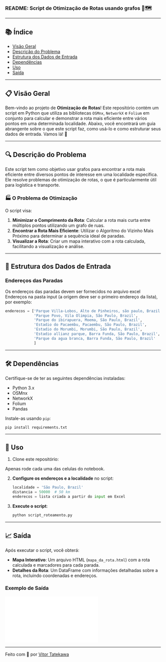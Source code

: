 
### README: Script de Otimização de Rotas usando grafos 🚗🗺️

---

## 📚 Índice

- [Visão Geral](#visão-geral)
- [Descrição do Problema](#descrição-do-problema)
- [Estrutura dos Dados de Entrada](#estrutura-dos-dados-de-entrada)
- [Dependências](#dependências)
- [Uso](#uso)
- [Saída](#saída)

---

## 📋 Visão Geral

Bem-vindo ao projeto de **Otimização de Rotas**! Este repositório contém um script em Python que utiliza as bibliotecas `OSMnx`, `NetworkX` e `Folium` em conjunto para calcular e demonstrar a rota mais eficiente entre vários pontos em uma determinada localidade. Abaixo, você encontrará um guia abrangente sobre o que este script faz, como usá-lo e como estruturar seus dados de entrada. Vamos lá! 🚀

---

## 🔍 Descrição do Problema

Este script tem como objetivo usar grafos para encontrar a rota mais eficiente entre diversos pontos de interesse em uma localidade específica. Ele resolve problemas de otimização de rotas, o que é particularmente útil para logística e transporte.

### 🏭 O Problema de Otimização

O script visa:

1. **Minimizar o Comprimento da Rota**: Calcular a rota mais curta entre múltiplos pontos utilizando um grafo de ruas.
2. **Encontrar a Rota Mais Eficiente**: Utilizar o Algoritmo do Vizinho Mais Próximo para determinar a sequência ideal de paradas.
3. **Visualizar a Rota**: Criar um mapa interativo com a rota calculada, facilitando a visualização e análise.

---

## 📂 Estrutura dos Dados de Entrada

### Endereços das Paradas

Os endereços das paradas devem ser fornecidos no arquivo excel Endereços na pasta input (a origem deve ser o primeiro endereço da lista), por exemplo:

```python
enderecos = ['Parque Villa-Lobos, Alto de Pinheiros, são paulo, Brazil',
             'Parque Povo, Vila Olimpia, São Paulo, Brazil',
             'Parque do ibirapuera, Moema, São Paulo, Brazil',
             'Estadio do Pacaembu, Pacaembu, São Paulo, Brazil',
             'Estadio do Morumbi, Morumbi, São Paulo, Brazil',
             'Estadio allianz parque, Barra Funda, São Paulo, Brazil',
             'Parque da agua branca, Barra Funda, São Paulo, Brazil'
             ]
```

---

## 🛠 Dependências

Certifique-se de ter as seguintes dependências instaladas:

- Python 3.x
- OSMnx
- NetworkX
- Folium
- Pandas

Instale-as usando `pip`:

```bash
pip install requirements.txt
```

---

## 🚀 Uso

1. Clone este repositório:

Apenas rode cada uma das celulas do notebook.

2. **Configure os endereços e a localidade** no script:

   ```python
   localidade = 'São Paulo, Brazil'
   distancia = 50000  # 50 km
   enderecos = lista criada a partir do input em Excel
   ```

3. **Execute o script**:

   ```bash
   python script_roteamento.py
   ```

---

## 📈 Saída

Após executar o script, você obterá:

- **Mapa Interativo**: Um arquivo HTML (`mapa_da_rota.html`) com a rota calculada e marcadores para cada parada.
- **Detalhes da Rota**: Um DataFrame com informações detalhadas sobre a rota, incluindo coordenadas e endereços.

### Exemplo de Saída

![Exemplo de Mapa Interativo](mapa_da_rota.html)

---

Feito com 🧠 por [Vitor Tatekawa](https://github.com/vtatekawa)

